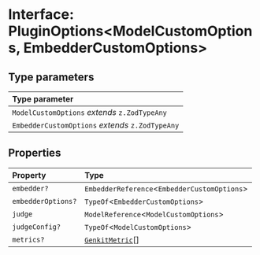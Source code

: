 # Interface: PluginOptions\<ModelCustomOptions, EmbedderCustomOptions\>

## Type parameters

| Type parameter |
| :------ |
| `ModelCustomOptions` *extends* `z.ZodTypeAny` |
| `EmbedderCustomOptions` *extends* `z.ZodTypeAny` |

## Properties

| Property | Type |
| :------ | :------ |
| `embedder?` | `EmbedderReference`\<`EmbedderCustomOptions`\> |
| `embedderOptions?` | `TypeOf`\<`EmbedderCustomOptions`\> |
| `judge` | `ModelReference`\<`ModelCustomOptions`\> |
| `judgeConfig?` | `TypeOf`\<`ModelCustomOptions`\> |
| `metrics?` | [`GenkitMetric`](../enumerations/GenkitMetric.md)[] |
